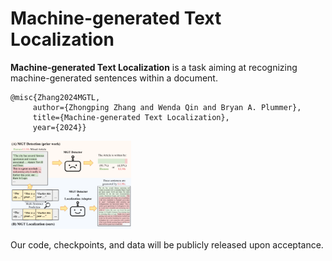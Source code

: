 # Machine-generated Text Localization


**Machine-generated Text Localization** is a task aiming at recognizing machine-generated sentences within a document.

    @misc{Zhang2024MGTL,
         author={Zhongping Zhang and Wenda Qin and Bryan A. Plummer},
         title={Machine-generated Text Localization},
         year={2024}}

<img src="figure_overview.png" alt="alt text" style="zoom:20%;" />


Our code, checkpoints, and data will be publicly released upon acceptance.








